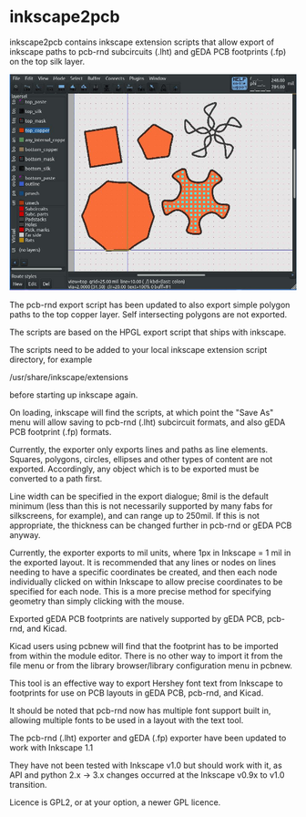 # inkscape2pcb
inkscape2pcb contains inkscape extension scripts that allow export of inkscape paths to pcb-rnd subcircuits (.lht) and gEDA PCB footprints (.fp) on the top silk layer.

![example export](exported-simple-polygons-from-inkscape.png)

The pcb-rnd export script has been updated to also export simple polygon paths to the top copper layer. Self intersecting polygons are not exported.

The scripts are based on the HPGL export script that ships with inkscape.

The scripts need to be added to your local inkscape extension script directory, for example

/usr/share/inkscape/extensions

before starting up inkscape again.

On loading, inkscape will find the scripts, at which point the "Save As" menu will allow saving to pcb-rnd (.lht) subcircuit formats, and also gEDA PCB footprint (.fp) formats.

Currently, the exporter only exports lines and paths as line elements. Squares, polygons, circles, ellipses and other types of content are not exported. Accordingly, any object which is to be exported must be converted to a path first.

Line width can be specified in the export dialogue; 8mil is the default minimum (less than this is not necessarily supported by many fabs for silkscreens, for example), and can range up to 250mil. If this is not appropriate, the thickness can be changed further in pcb-rnd or gEDA PCB anyway. 

Currently, the exporter exports to mil units, where 1px in Inkscape = 1 mil in the exported layout. It is recommended that any lines or nodes on lines needing to have a specific coordinates be created, and then each node individually clicked on within Inkscape to allow precise coordinates to be specified for each node. This is a more precise method for specifying geometry than simply clicking with the mouse.

Exported gEDA PCB footprints are natively supported by gEDA PCB, pcb-rnd, and Kicad.

Kicad users using pcbnew will find that the footprint has to be imported from within the module editor. There is no other way to import it from the file menu or from the library browser/library configuration menu in pcbnew.

This tool is an effective way to export Hershey font text from Inkscape to footprints for use on PCB layouts in gEDA PCB, pcb-rnd, and Kicad.

It should be noted that pcb-rnd now has multiple font support built in, allowing multiple fonts to be used in a layout with the text tool.

The pcb-rnd (.lht) exporter and gEDA (.fp) exporter have been updated to work with Inkscape 1.1

They have not been tested with Inkscape v1.0 but should work with it, as API and python 2.x -> 3.x changes occurred at the Inkscape v0.9x to v1.0 transition.

Licence is GPL2, or at your option, a newer GPL licence.
